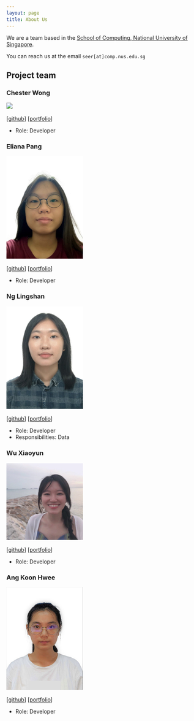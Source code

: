 ```yaml
---
layout: page
title: About Us
---
```


We are a team based in the [School of Computing, National University of Singapore](http://www.comp.nus.edu.sg).

You can reach us at the email `seer[at]comp.nus.edu.sg`

## Project team

### Chester Wong

<img src="images/chesterwongz.png" width="200px">

[[github](https://github.com/Chesterwongz)]
[[portfolio](team/johndoe.md)]

* Role: Developer

### Eliana Pang

<img src="images/eeliana.png" width="200px">

[[github](http://github.com/eeliana)]
[[portfolio](team/johndoe.md)]

* Role: Developer

### Ng Lingshan

<img src="images/lingshanng.png" width="200px">

[[github](http://github.com/lingshanng)] [[portfolio](team/johndoe.md)]

* Role: Developer
* Responsibilities: Data

### Wu Xiaoyun

<img src="images/xiaoyunnn.png" width="200px">

[[github](http://github.com/Xiaoyunnn)]
[[portfolio](team/johndoe.md)]

* Role: Developer

### Ang Koon Hwee

<img src="images/angkoonhwee.png" width="200px">

[[github](http://github.com/angkoonhwee)]
[[portfolio](team/johndoe.md)]

* Role: Developer

